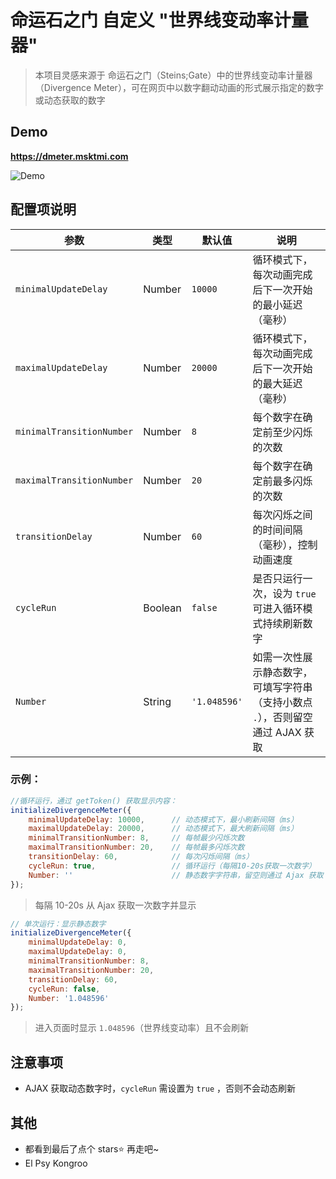 # 命运石之门 自定义 "世界线变动率计量器"

> 本项目灵感来源于 命运石之门（Steins;Gate）中的世界线变动率计量器（Divergence Meter），可在网页中以数字翻动动画的形式展示指定的数字或动态获取的数字

## Demo

**https://dmeter.msktmi.com**

![Demo](https://github.com/user-attachments/assets/6143777a-1136-4b39-b0c5-6230569ebcdd)


## 配置项说明
| 参数                      | 类型    | 默认值       | 说明                                                                           |
| ------------------------- | ------- | ------------ | ------------------------------------------------------------------------------ |
| `minimalUpdateDelay`      | Number  | `10000`      | 循环模式下，每次动画完成后下一次开始的最小延迟（毫秒）                         |
| `maximalUpdateDelay`      | Number  | `20000`      | 循环模式下，每次动画完成后下一次开始的最大延迟（毫秒）                         |
| `minimalTransitionNumber` | Number  | `8`          | 每个数字在确定前至少闪烁的次数                                                 |
| `maximalTransitionNumber` | Number  | `20`         | 每个数字在确定前最多闪烁的次数                                                 |
| `transitionDelay`         | Number  | `60`         | 每次闪烁之间的时间间隔（毫秒），控制动画速度                                   |
| `cycleRun`                | Boolean | `false`      | 是否只运行一次，设为 `true` 可进入循环模式持续刷新数字                         |
| `Number`                  | String  | `'1.048596'` | 如需一次性展示静态数字，可填写字符串（支持小数点 `.`），否则留空通过 AJAX 获取 |

### 示例：

```JavaScript
//循环运行，通过 getToken() 获取显示内容：
initializeDivergenceMeter({
    minimalUpdateDelay: 10000,      // 动态模式下，最小刷新间隔（ms）
    maximalUpdateDelay: 20000,      // 动态模式下，最大刷新间隔（ms）
    minimalTransitionNumber: 8,     // 每帧最少闪烁次数
    maximalTransitionNumber: 20,    // 每帧最多闪烁次数
    transitionDelay: 60,            // 每次闪烁间隔（ms）
    cycleRun: true,                 // 循环运行（每隔10-20s获取一次数字）
    Number: ''                      // 静态数字字符串，留空则通过 Ajax 获取
});
```
> 每隔 10-20s 从 Ajax 获取一次数字并显示

```JavaScript
// 单次运行：显示静态数字
initializeDivergenceMeter({
	minimalUpdateDelay: 0,
	maximalUpdateDelay: 0,
	minimalTransitionNumber: 8,
	maximalTransitionNumber: 20,
	transitionDelay: 60,
	cycleRun: false,
	Number: '1.048596'
});
```
> 进入页面时显示 `1.048596`（世界线变动率）且不会刷新

## 注意事项
- AJAX 获取动态数字时，`cycleRun` 需设置为 `true` ，否则不会动态刷新

## 其他

- 都看到最后了点个 stars⭐ 再走吧~
- El Psy Kongroo
